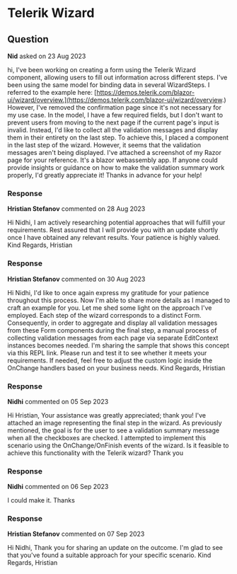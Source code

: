 # Telerik Wizard

## Question

**Nid** asked on 23 Aug 2023

hi, I've been working on creating a form using the Telerik Wizard component, allowing users to fill out information across different steps. I've been using the same model for binding data in several WizardSteps. I referred to the example here: [https://demos.telerik.com/blazor-ui/wizard/overview.](https://demos.telerik.com/blazor-ui/wizard/overview.) However, I've removed the confirmation page since it's not necessary for my use case. In the model, I have a few required fields, but I don't want to prevent users from moving to the next page if the current page's input is invalid. Instead, I'd like to collect all the validation messages and display them in their entirety on the last step. To achieve this, I placed a <TelerikValidationSummary> component in the last step of the wizard. However, it seems that the validation messages aren't being displayed. I've attached a screenshot of my Razor page for your reference. It's a blazor webassembly app. If anyone could provide insights or guidance on how to make the validation summary work properly, I'd greatly appreciate it! Thanks in advance for your help!

### Response

**Hristian Stefanov** commented on 28 Aug 2023

Hi Nidhi, I am actively researching potential approaches that will fulfill your requirements. Rest assured that I will provide you with an update shortly once I have obtained any relevant results. Your patience is highly valued. Kind Regards, Hristian

### Response

**Hristian Stefanov** commented on 30 Aug 2023

Hi Nidhi, I'd like to once again express my gratitude for your patience throughout this process. Now I'm able to share more details as I managed to craft an example for you. Let me shed some light on the approach I've employed. Each step of the wizard corresponds to a distinct Form. Consequently, in order to aggregate and display all validation messages from these Form components during the final step, a manual process of collecting validation messages from each page via separate EditContext instances becomes needed. I'm sharing the sample that shows this concept via this REPL link. Please run and test it to see whether it meets your requirements. If needed, feel free to adjust the custom logic inside the OnChange handlers based on your business needs. Kind Regards, Hristian

### Response

**Nidhi** commented on 05 Sep 2023

Hi Hristian, Your assistance was greatly appreciated; thank you! I've attached an image representing the final step in the wizard. As previously mentioned, the goal is for the user to see a validation summary message when all the checkboxes are checked. I attempted to implement this scenario using the OnChange/OnFinish events of the wizard. Is it feasible to achieve this functionality with the Telerik wizard? Thank you

### Response

**Nidhi** commented on 06 Sep 2023

I could make it. Thanks

### Response

**Hristian Stefanov** commented on 07 Sep 2023

Hi Nidhi, Thank you for sharing an update on the outcome. I'm glad to see that you've found a suitable approach for your specific scenario. Kind Regards, Hristian
